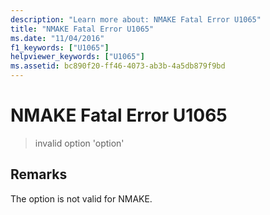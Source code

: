 ```yaml
---
description: "Learn more about: NMAKE Fatal Error U1065"
title: "NMAKE Fatal Error U1065"
ms.date: "11/04/2016"
f1_keywords: ["U1065"]
helpviewer_keywords: ["U1065"]
ms.assetid: bc890f20-ff46-4073-ab3b-4a5db879f9bd
---
```

# NMAKE Fatal Error U1065

> invalid option 'option'

## Remarks

The option is not valid for NMAKE.
